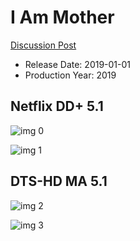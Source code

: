 # I Am Mother

[Discussion Post](https://www.avsforum.com/threads/bass-eq-for-filtered-movies.2995212/post-58154736)

* Release Date: 2019-01-01
* Production Year: 2019

## Netflix DD+ 5.1

![img 0](https://i.imgur.com/bbi5tpU.jpg)

![img 1](https://i.imgur.com/eo9w0Bv.png)

## DTS-HD MA 5.1

![img 2](https://i.imgur.com/C0qFYKU.jpg)

![img 3](https://i.imgur.com/xydFIbC.png)


